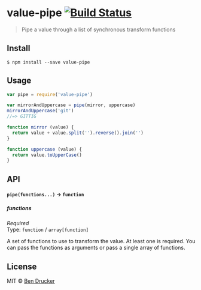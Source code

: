 # value-pipe [![Build Status](https://travis-ci.org/bendrucker/value-pipe.svg?branch=master)](https://travis-ci.org/bendrucker/value-pipe)

> Pipe a value through a list of synchronous transform functions


## Install

```
$ npm install --save value-pipe
```


## Usage

```js
var pipe = require('value-pipe')

var mirrorAndUppercase = pipe(mirror, uppercase)
mirrorAndUppercase('git')
//=> GITTIG

function mirror (value) {
  return value + value.split('').reverse().join('')
}

function uppercase (value) {
  return value.toUpperCase()
}

```

## API

#### `pipe(functions...)` -> `function`

##### functions

*Required*  
Type: `function` / `array[function]`

A set of functions to use to transform the value. At least one is required. You can pass the functions as arguments or pass a single array of functions.


## License

MIT © [Ben Drucker](http://bendrucker.me)
